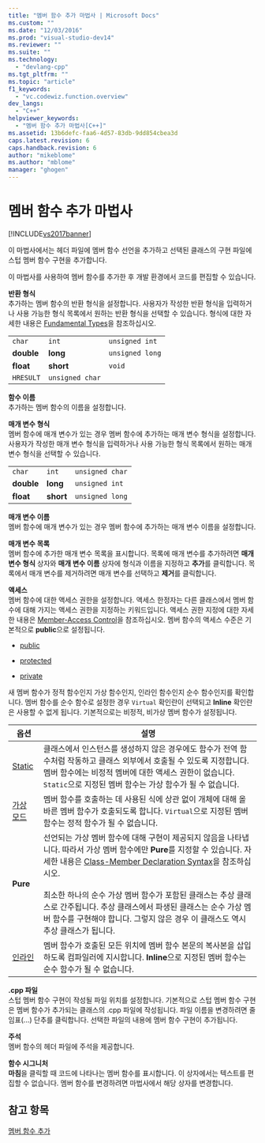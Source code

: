 ```yaml
---
title: "멤버 함수 추가 마법사 | Microsoft Docs"
ms.custom: ""
ms.date: "12/03/2016"
ms.prod: "visual-studio-dev14"
ms.reviewer: ""
ms.suite: ""
ms.technology: 
  - "devlang-cpp"
ms.tgt_pltfrm: ""
ms.topic: "article"
f1_keywords: 
  - "vc.codewiz.function.overview"
dev_langs: 
  - "C++"
helpviewer_keywords: 
  - "멤버 함수 추가 마법사[C++]"
ms.assetid: 13b6defc-faa6-4d57-83db-9dd854cbea3d
caps.latest.revision: 6
caps.handback.revision: 6
author: "mikeblome"
ms.author: "mblome"
manager: "ghogen"
---
```

# 멤버 함수 추가 마법사
[!INCLUDE[vs2017banner](../assembler/inline/includes/vs2017banner.md)]

이 마법사에서는 헤더 파일에 멤버 함수 선언을 추가하고 선택된 클래스의 구현 파일에 스텁 멤버 함수 구현을 추가합니다.  
  
 이 마법사를 사용하여 멤버 함수를 추가한 후 개발 환경에서 코드를 편집할 수 있습니다.  
  
 **반환 형식**  
 추가하는 멤버 함수의 반환 형식을 설정합니다.  사용자가 작성한 반환 형식을 입력하거나 사용 가능한 형식 목록에서 원하는 반환 형식을 선택할 수 있습니다.  형식에 대한 자세한 내용은 [Fundamental Types](../cpp/fundamental-types-cpp.md)을 참조하십시오.  
  
||||  
|-|-|-|  
|`char`|`int`|`unsigned int`|  
|**double**|**long**|`unsigned long`|  
|**float**|**short**|`void`|  
|`HRESULT`|`unsigned char`||  
  
 **함수 이름**  
 추가하는 멤버 함수의 이름을 설정합니다.  
  
 **매개 변수 형식**  
 멤버 함수에 매개 변수가 있는 경우 멤버 함수에 추가하는 매개 변수 형식을 설정합니다.  사용자가 작성한 매개 변수 형식을 입력하거나 사용 가능한 형식 목록에서 원하는 매개 변수 형식을 선택할 수 있습니다.  
  
||||  
|-|-|-|  
|`char`|`int`|`unsigned char`|  
|**double**|**long**|`unsigned int`|  
|**float**|**short**|`unsigned long`|  
  
 **매개 변수 이름**  
 멤버 함수에 매개 변수가 있는 경우 멤버 함수에 추가하는 매개 변수 이름을 설정합니다.  
  
 **매개 변수 목록**  
 멤버 함수에 추가한 매개 변수 목록을 표시합니다.  목록에 매개 변수를 추가하려면 **매개 변수 형식** 상자와 **매개 변수 이름** 상자에 형식과 이름을 지정하고 **추가**를 클릭합니다.  목록에서 매개 변수를 제거하려면 매개 변수를 선택하고 **제거**를 클릭합니다.  
  
 **액세스**  
 멤버 함수에 대한 액세스 권한을 설정합니다.  액세스 한정자는 다른 클래스에서 멤버 함수에 대해 가지는 액세스 권한을 지정하는 키워드입니다.  액세스 권한 지정에 대한 자세한 내용은 [Member\-Access Control](../cpp/member-access-control-cpp.md)을 참조하십시오.  멤버 함수의 액세스 수준은 기본적으로 **public**으로 설정됩니다.  
  
-   [public](../cpp/public-cpp.md)  
  
-   [protected](../cpp/protected-cpp.md)  
  
-   [private](../cpp/private-cpp.md)  
  
 새 멤버 함수가 정적 함수인지 가상 함수인지, 인라인 함수인지 순수 함수인지를 확인합니다.  멤버 함수를 순수 함수로 설정한 경우 `Virtual` 확인란이 선택되고 **Inline** 확인란은 사용할 수 없게 됩니다.  기본적으로는 비정적, 비가상 멤버 함수가 설정됩니다.  
  
|옵션|설명|  
|--------|--------|  
|[Static](../misc/static-cpp.md)|클래스에서 인스턴스를 생성하지 않은 경우에도 함수가 전역 함수처럼 작동하고 클래스 외부에서 호출될 수 있도록 지정합니다.  멤버 함수에는 비정적 멤버에 대한 액세스 권한이 없습니다.  `Static`으로 지정된 멤버 함수는 가상 함수가 될 수 없습니다.|  
|[가상 모드](../cpp/virtual-cpp.md)|멤버 함수를 호출하는 데 사용된 식에 상관 없이 개체에 대해 올바른 멤버 함수가 호출되도록 합니다.  `Virtual`으로 지정된 멤버 함수는 정적 함수가 될 수 없습니다.|  
|**Pure**|선언되는 가상 멤버 함수에 대해 구현이 제공되지 않음을 나타냅니다. 따라서 가상 멤버 함수에만 **Pure**를 지정할 수 있습니다.  자세한 내용은 [Class\-Member Declaration Syntax](../misc/class-member-declaration-syntax.md)을 참조하십시오.<br /><br /> 최소한 하나의 순수 가상 멤버 함수가 포함된 클래스는 추상 클래스로 간주됩니다.  추상 클래스에서 파생된 클래스는 순수 가상 멤버 함수를 구현해야 합니다. 그렇지 않은 경우 이 클래스도 역시 추상 클래스가 됩니다.|  
|[인라인](../cpp/inline-functions-cpp.md)|멤버 함수가 호출된 모든 위치에 멤버 함수 본문의 복사본을 삽입하도록 컴파일러에 지시합니다.  **Inline**으로 지정된 멤버 함수는 순수 함수가 될 수 없습니다.|  
  
 **.cpp 파일**  
 스텁 멤버 함수 구현이 작성될 파일 위치를 설정합니다.  기본적으로 스텁 멤버 함수 구현은 멤버 함수가 추가되는 클래스의 .cpp 파일에 작성됩니다.  파일 이름을 변경하려면 줄임표\(...\) 단추를 클릭합니다.  선택한 파일의 내용에 멤버 함수 구현이 추가됩니다.  
  
 **주석**  
 멤버 함수의 헤더 파일에 주석을 제공합니다.  
  
 **함수 시그니처**  
 **마침**을 클릭할 때 코드에 나타나는 멤버 함수를 표시합니다.  이 상자에서는 텍스트를 편집할 수 없습니다.  멤버 함수를 변경하려면 마법사에서 해당 상자를 변경합니다.  
  
## 참고 항목  
 [멤버 함수 추가](../ide/adding-a-member-function-visual-cpp.md)